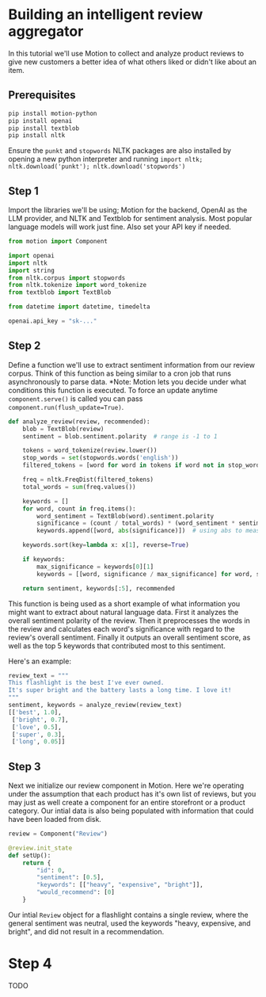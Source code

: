 # Building an intelligent review aggregator

In this tutorial we'll use Motion to collect and analyze product reviews to give new customers a better idea of what others liked or didn't like about an item.

## Prerequisites
```bash
pip install motion-python
pip install openai
pip install textblob
pip install nltk
```

Ensure the `punkt` and `stopwords` NLTK packages are also installed by opening a new python interpreter and running `import nltk; nltk.download('punkt'); nltk.download('stopwords')` 

## Step 1
Import the libraries we'll be using; Motion for the backend, OpenAI as the LLM provider, and NLTK and Textblob for sentiment analysis. Most popular language models will work just fine. Also set your API key if needed.

```python
from motion import Component

import openai
import nltk
import string
from nltk.corpus import stopwords
from nltk.tokenize import word_tokenize
from textblob import TextBlob

from datetime import datetime, timedelta

openai.api_key = "sk-..."
```

## Step 2
Define a function we'll use to extract sentiment information from our review corpus. Think of this function as being similar to a cron job that runs asynchronously to parse data. *Note: Motion lets you decide under what conditions this function is executed. To force an update anytime `component.serve()` is called you can pass `component.run(flush_update=True)`.

```python
def analyze_review(review, recommended):
    blob = TextBlob(review)
    sentiment = blob.sentiment.polarity  # range is -1 to 1

    tokens = word_tokenize(review.lower())
    stop_words = set(stopwords.words('english'))
    filtered_tokens = [word for word in tokens if word not in stop_words and word not in string.punctuation]

    freq = nltk.FreqDist(filtered_tokens)
    total_words = sum(freq.values())

    keywords = []
    for word, count in freq.items():
        word_sentiment = TextBlob(word).sentiment.polarity
        significance = (count / total_words) * (word_sentiment * sentiment if sentiment != 0 else 0)
        keywords.append([word, abs(significance)])  # using abs to measure intensity disregarding polarity

    keywords.sort(key=lambda x: x[1], reverse=True)

    if keywords:
        max_significance = keywords[0][1]
        keywords = [[word, significance / max_significance] for word, significance in keywords]

    return sentiment, keywords[:5], recommended
```

This function is being used as a short example of what information you might want to extract about natural language data. First it analyzes the overall sentiment polarity of the review. Then it preprocesses the words in the review and calculates each word's significance with regard to the review's overall sentiment. Finally it outputs an overall sentiment score, as well as the top 5 keywords that contributed most to this sentiment.

Here's an example:
```python
review_text = """
This flashlight is the best I've ever owned. 
It's super bright and the battery lasts a long time. I love it!
"""
sentiment, keywords = analyze_review(review_text)
[['best', 1.0],
 ['bright', 0.7],
 ['love', 0.5],
 ['super', 0.3],
 ['long', 0.05]]
```

## Step 3
Next we initialize our review component in Motion. Here we're operating under the assumption that each product has it's own list of reviews, but you may just as well create a component for an entire storefront or a product category. Our intial data is also being populated with information that could have been loaded from disk.

```python
review = Component("Review")

@review.init_state
def setUp():
    return {
        "id": 0,
        "sentiment": [0.5],
        "keywords": [["heavy", "expensive", "bright"]],
        "would_recommend": [0]
    }
```

Our intial `Review` object for a flashlight contains a single review, where the general sentiment was neutral, used the keywords "heavy, expensive, and bright", and did not result in a recommendation.

# Step 4
TODO